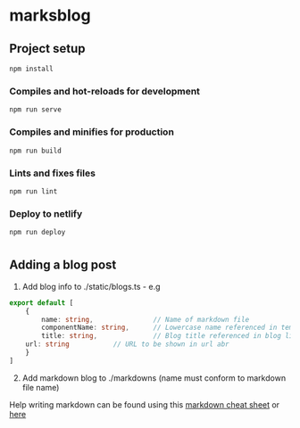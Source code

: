 # marksblog

## Project setup
```
npm install
```

### Compiles and hot-reloads for development
```
npm run serve
```

### Compiles and minifies for production
```
npm run build
```

### Lints and fixes files
```
npm run lint
```
  

### Deploy to netlify
```
npm run deploy
```

#
## **Adding a blog post**

1. Add blog info to ./static/blogs.ts - e.g
```typescript
export default [
	{
		name: string, 				// Name of markdown file
		componentName: string,		// Lowercase name referenced in template
		title: string,				// Blog title referenced in blog list
    url: string           // URL to be shown in url abr
	}
]
```
2. Add markdown blog to ./markdowns (name must conform to markdown file name)

Help writing markdown can be found using this [markdown cheat sheet](https://github.com/adam-p/markdown-here/wiki/Markdown-Cheatsheet) or [here](https://www.markdownguide.org/basic-syntax/)
